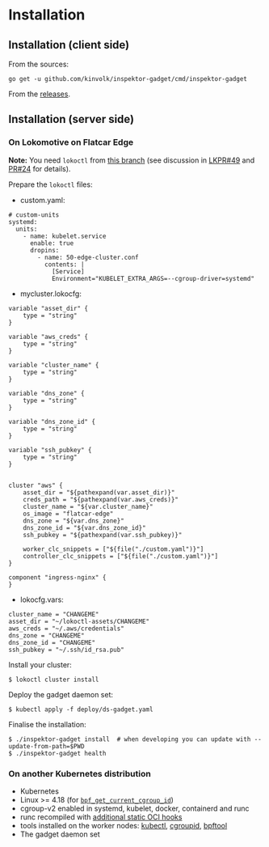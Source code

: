 # Installation

## Installation (client side)

From the sources:
```
go get -u github.com/kinvolk/inspektor-gadget/cmd/inspektor-gadget
```

From the [releases](https://github.com/kinvolk/inspektor-gadget/releases).

## Installation (server side)

### On Lokomotive on Flatcar Edge

**Note:** You need `lokoctl` from [this branch](https://github.com/kinvolk/lokoctl/tree/alban/edge-new1)
(see discussion in [LKPR#49](https://github.com/kinvolk/lokomotive-kubernetes/pull/49)
and [PR#24](https://github.com/kinvolk/lokomotive-kubernetes/pull/24) for details).

Prepare the `lokoctl` files:

- custom.yaml:
```
# custom-units
systemd:
  units:
    - name: kubelet.service
      enable: true
      dropins:
        - name: 50-edge-cluster.conf
          contents: |
            [Service]
            Environment="KUBELET_EXTRA_ARGS=--cgroup-driver=systemd"
```

- mycluster.lokocfg:
```
variable "asset_dir" {
	type = "string"
}

variable "aws_creds" {
	type = "string"
}

variable "cluster_name" {
	type = "string"
}

variable "dns_zone" {
	type = "string"
}

variable "dns_zone_id" {
	type = "string"
}

variable "ssh_pubkey" {
	type = "string"
}


cluster "aws" {
	asset_dir = "${pathexpand(var.asset_dir)}"
	creds_path = "${pathexpand(var.aws_creds)}"
	cluster_name = "${var.cluster_name}"
	os_image = "flatcar-edge"
	dns_zone = "${var.dns_zone}"
	dns_zone_id = "${var.dns_zone_id}"
	ssh_pubkey = "${pathexpand(var.ssh_pubkey)}"

	worker_clc_snippets = ["${file("./custom.yaml")}"]
	controller_clc_snippets = ["${file("./custom.yaml")}"]
}

component "ingress-nginx" {
}
```

- lokocfg.vars:
```
cluster_name = "CHANGEME"
asset_dir = "~/lokoctl-assets/CHANGEME"
aws_creds = "~/.aws/credentials"
dns_zone = "CHANGEME"
dns_zone_id = "CHANGEME"
ssh_pubkey = "~/.ssh/id_rsa.pub"
```

Install your cluster:
```
$ lokoctl cluster install
```

Deploy the gadget daemon set:
```
$ kubectl apply -f deploy/ds-gadget.yaml
```

Finalise the installation:
```
$ ./inspektor-gadget install  # when developing you can update with --update-from-path=$PWD
$ ./inspektor-gadget health
```

### On another Kubernetes distribution

- Kubernetes
- Linux >= 4.18 (for [`bpf_get_current_cgroup_id`](https://github.com/iovisor/bcc/blob/master/docs/kernel-versions.md))
- cgroup-v2 enabled in systemd, kubelet, docker, containerd and runc
- runc recompiled with [additional static OCI hooks](https://github.com/kinvolk/runc/tree/alban/static-hooks)
- tools installed on the worker nodes: [kubectl](https://kubernetes.io/docs/tasks/tools/install-kubectl/), [cgroupid](https://github.com/kinvolk/cgroupid), [bpftool](https://github.com/kinvolk/linux/tree/alban/bpftool-all/tools/bpf/bpftool)
- The gadget daemon set

